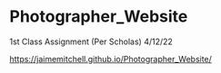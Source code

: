 # Photographer_Website
1st Class Assignment (Per Scholas) 4/12/22

https://jaimemitchell.github.io/Photographer_Website/
